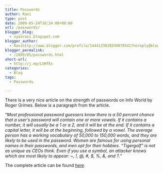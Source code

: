 ```yaml
---
title: Passwords
author: Ravi
type: post
date: 2009-05-24T10:24:00+00:00
url: /passwords/
blogger_blog:
  - vyasravi.blogspot.com
blogger_author:
  - Ravihttp://www.blogger.com/profile/14441230282498705417noreply@blogger.com
blogger_permalink:
  - /2009/05/passwords.html
short-url:
  - http://j.mp/LUHfEx
categories:
  - Blog
tags:
  - Passwords

---
```

There is a very nice article on the strength of passwords on Info World by Roger Grimes. Below is a paragraph from the article.

&#8220;<span style="font-style:italic;">Most professional password guessers know there is a 50 percent chance that a user&#8217;s password will contain one or more vowels. If it contains a number, it will usually be a 1 or a 2, and it will be at the end. If it contains a capital letter, it will be at the beginning, followed by a vowel. The average person has a working vocabulary of 50,000 to 150,000 words, and they are likely to be used in the password. Women are famous for using personal names in their passwords, and men opt for their hobbies. &#8220;Tigergolf&#8221; is not as unique as CEOs think. Even if you use a symbol, an attacker knows which are most likely to appear: ~, !, @, #, $, %, &, and ?.</span>&#8220;

The complete article can be found [_here_][1].

 [1]: http://infoworld.com/d/security-central/test-strength-your-password-policy-437